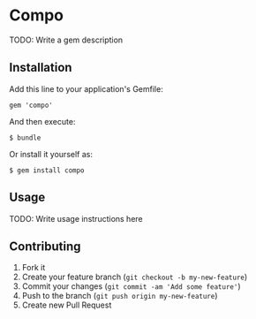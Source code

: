 # Compo

TODO: Write a gem description

## Installation

Add this line to your application's Gemfile:

    gem 'compo'

And then execute:

    $ bundle

Or install it yourself as:

    $ gem install compo

## Usage

TODO: Write usage instructions here

## Contributing

1. Fork it
2. Create your feature branch (`git checkout -b my-new-feature`)
3. Commit your changes (`git commit -am 'Add some feature'`)
4. Push to the branch (`git push origin my-new-feature`)
5. Create new Pull Request
